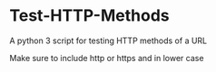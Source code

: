 # Test-HTTP-Methods

A python 3 script for testing HTTP methods of a URL

Make sure to include http or https and in lower case
